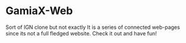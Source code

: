 # GamiaX-Web
Sort of IGN clone but not exactly
It is a series of connected web-pages since its not a full fledged website.
Check it out and have fun!
